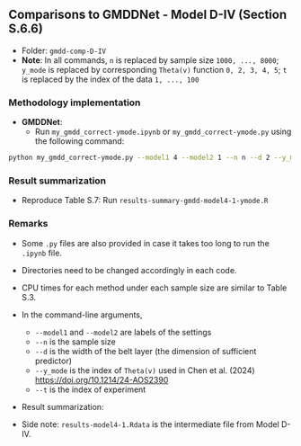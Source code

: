 ## Comparisons to GMDDNet - Model D-IV (Section S.6.6)

- Folder: `gmdd-comp-D-IV`
- **Note**: In all commands, `n` is replaced by sample size `1000, ..., 8000`; `y_mode` is replaced by corresponding `Theta(v)` function `0, 2, 3, 4, 5`; `t` is replaced by the index of the data `1, ..., 100`

### Methodology implementation

- **GMDDNet**: 
  - Run `my_gmdd_correct-ymode.ipynb` or `my_gmdd_correct-ymode.py` using the following command:
``` bash
python my_gmdd_correct-ymode.py --model1 4 --model2 1 --n n --d 2 --y_mode y_mode --t t
```



### Result summarization

- Reproduce Table S.7: Run `results-summary-gmdd-model4-1-ymode.R`


### Remarks

- Some `.py` files are also provided in case it takes too long to run the `.ipynb` file.
- Directories need to be changed accordingly in each code.
- CPU times for each method under each sample size are similar to Table S.3.
- In the command-line arguments,
  - `--model1` and `--model2` are labels of the settings
  - `--n` is the sample size
  - `--d` is the width of the belt layer (the dimension of sufficient predictor)
  - `--y_mode` is the index of `Theta(v)` used in Chen et al. (2024) https://doi.org/10.1214/24-AOS2390
  - `--t` is the index of experiment








-   Result summarization: 
-   Side note: `results-model4-1.Rdata` is the intermediate file from Model D-IV.